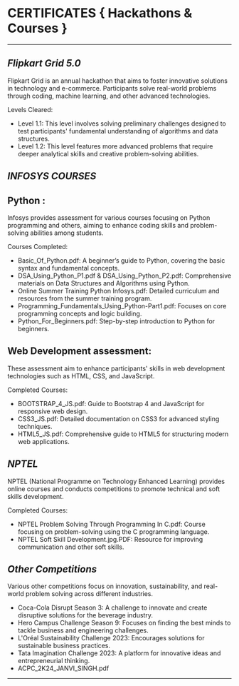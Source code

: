 # CERTIFICATES { Hackathons & Courses }

-------------------------------------------------------------------------------------------------------------------------------------------------------------------
*Flipkart Grid 5.0*
-------------------
Flipkart Grid is an annual hackathon that aims to foster innovative solutions in technology and e-commerce. Participants solve real-world problems through coding, machine learning, and other advanced technologies.

Levels Cleared:

- Level 1.1: This level involves solving preliminary challenges designed to test participants' fundamental understanding of algorithms and data structures.
- Level 1.2: This level features more advanced problems that require deeper analytical skills and creative problem-solving abilities.

*INFOSYS COURSES*
-----------------

Python :
-----------------
Infosys provides assessment for various courses focusing on Python programming and others, aiming to enhance coding skills and problem-solving abilities among students.

Courses Completed:
- Basic_Of_Python.pdf: A beginner’s guide to Python, covering the basic syntax and fundamental concepts.
- DSA_Using_Python_P1.pdf & DSA_Using_Python_P2.pdf: Comprehensive materials on Data Structures and Algorithms using Python.
- Online Summer Training Python Infosys.pdf: Detailed curriculum and resources from the summer training program.
- Programming_Fundamentals_Using_Python-Part1.pdf: Focuses on core programming concepts and logic building.
- Python_For_Beginners.pdf: Step-by-step introduction to Python for beginners.

Web Development assessment:
-----------------------------------
These assessment aim to enhance participants' skills in web development technologies such as HTML, CSS, and JavaScript.

Completed Courses:
- BOOTSTRAP_4_JS.pdf: Guide to Bootstrap 4 and JavaScript for responsive web design.
- CSS3_JS.pdf: Detailed documentation on CSS3 for advanced styling techniques.
- HTML5_JS.pdf: Comprehensive guide to HTML5 for structuring modern web applications.

*NPTEL*
--------
NPTEL (National Programme on Technology Enhanced Learning) provides online courses and conducts competitions to promote technical and soft skills development.

Completed Courses:
- NPTEL Problem Solving Through Programming In C.pdf: Course focusing on problem-solving using the C programming language.
- NPTEL Soft Skill Development.jpg.PDF: Resource for improving communication and other soft skills.

*Other Competitions*
--------------------

Various other competitions focus on innovation, sustainability, and real-world problem solving across different industries.
- Coca-Cola Disrupt Season 3: A challenge to innovate and create disruptive solutions for the beverage industry.
- Hero Campus Challenge Season 9: Focuses on finding the best minds to tackle business and engineering challenges.
- L'Oréal Sustainability Challenge 2023: Encourages solutions for sustainable business practices.
- Tata Imagination Challenge 2023:  A platform for innovative ideas and entrepreneurial thinking.
- ACPC_2K24_JANVI_SINGH.pdf

-------------------------------------------------------------------------------------------------------------------------------------------------------------------
